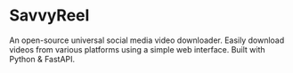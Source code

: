 # SavvyReel
An open-source universal social media video downloader. Easily download videos from various platforms using a simple web interface. Built with Python &amp; FastAPI.
